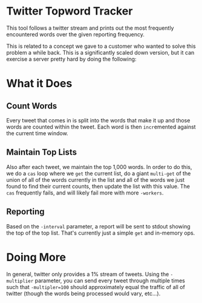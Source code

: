 # Twitter Topword Tracker

This tool follows a twitter stream and prints out the most frequently
encountered words over the given reporting frequency.

This is related to a concept we gave to a customer who wanted to solve
this problem a while back.  This is a significantly scaled down
version, but it can exercise a server pretty hard by doing the
following:

# What it Does

## Count Words

Every tweet that comes in is split into the words that make it up
and those words are counted within the tweet.  Each word is then
`incr`emented against the current time window.

## Maintain Top Lists

Also after each tweet, we maintain the top 1,000 words.  In order to
do this, we do a `cas` loop where we `get` the current list, do a
giant `multi-get` of the union of all of the words currently in the
list and all of the words we just found to find their current counts,
then update the list with this value.  The `cas` frequently fails, and
will likely fail more with more `-workers`.

## Reporting

Based on the `-interval` parameter, a report will be sent to stdout
showing the top of the top list.  That's currently just a simple `get`
and in-memory ops.

# Doing More

In general, twitter only provides a 1% stream of tweets.  Using the
`-multiplier` parameter, you can send every tweet through multiple
times such that `-multipler=100` should approximately equal the
traffic of all of twitter (though the words being processed would
vary, etc...).
